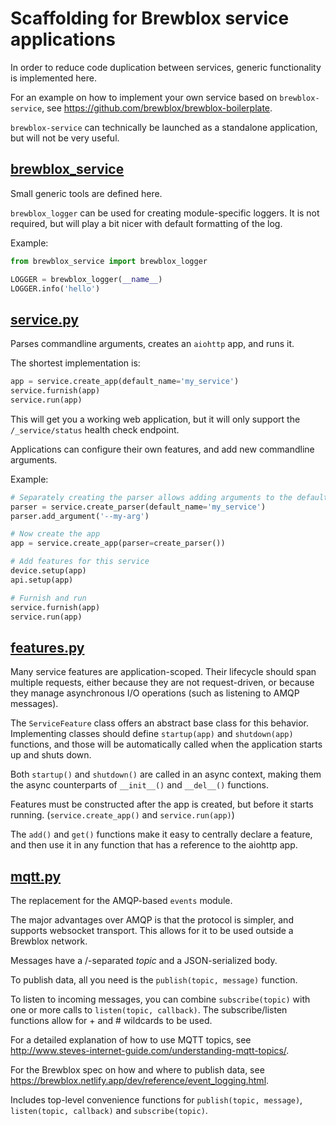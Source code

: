 # Scaffolding for Brewblox service applications

In order to reduce code duplication between services, generic functionality is implemented here.

For an example on how to implement your own service based on `brewblox-service`, see <https://github.com/brewblox/brewblox-boilerplate>.

`brewblox-service` can technically be launched as a standalone application, but will not be very useful.

## [brewblox_service](./brewblox_service/__init__.py)

Small generic tools are defined here.

`brewblox_logger` can be used for creating module-specific loggers. It is not required, but will play a bit nicer with default formatting of the log.

Example:

```python
from brewblox_service import brewblox_logger

LOGGER = brewblox_logger(__name__)
LOGGER.info('hello')
```

## [service.py](./brewblox_service/service.py)

Parses commandline arguments, creates an `aiohttp` app, and runs it.

The shortest implementation is:

```python
app = service.create_app(default_name='my_service')
service.furnish(app)
service.run(app)
```

This will get you a working web application, but it will only support the `/_service/status` health check endpoint.

Applications can configure their own features, and add new commandline arguments.

Example:

```python
# Separately creating the parser allows adding arguments to the default set
parser = service.create_parser(default_name='my_service')
parser.add_argument('--my-arg')

# Now create the app
app = service.create_app(parser=create_parser())

# Add features for this service
device.setup(app)
api.setup(app)

# Furnish and run
service.furnish(app)
service.run(app)
```

## [features.py](./brewblox_service/features.py)

Many service features are application-scoped. Their lifecycle should span multiple requests, either because they are not request-driven, or because they manage asynchronous I/O operations (such as listening to AMQP messages).

The `ServiceFeature` class offers an abstract base class for this behavior. Implementing classes should define `startup(app)` and `shutdown(app)` functions, and those will be automatically called when the application starts up and shuts down.

Both `startup()` and `shutdown()` are called in an async context, making them the async counterparts of `__init__()` and `__del__()` functions.

Features must be constructed after the app is created, but before it starts running. (`service.create_app()` and `service.run(app)`)

The `add()` and `get()` functions make it easy to centrally declare a feature, and then use it in any function that has a reference to the aiohttp app.

## [mqtt.py](./brewblox_service/mqtt.py)

The replacement for the AMQP-based `events` module.

The major advantages over AMQP is that the protocol is simpler, and supports websocket transport.
This allows for it to be used outside a Brewblox network.

Messages have a /-separated *topic* and a JSON-serialized body.

To publish data, all you need is the `publish(topic, message)` function.

To listen to incoming messages, you can combine `subscribe(topic)` with one or more calls to `listen(topic, callback)`.
The subscribe/listen functions allow for + and # wildcards to be used.

For a detailed explanation of how to use MQTT topics, see http://www.steves-internet-guide.com/understanding-mqtt-topics/.

For the Brewblox spec on how and where to publish data, see https://brewblox.netlify.app/dev/reference/event_logging.html.

Includes top-level convenience functions for `publish(topic, message)`, `listen(topic, callback)` and `subscribe(topic)`.
